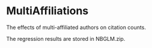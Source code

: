 # MultiAffiliations
The effects of multi-affiliated authors on citation counts.


The regression results are stored in NBGLM.zip.
